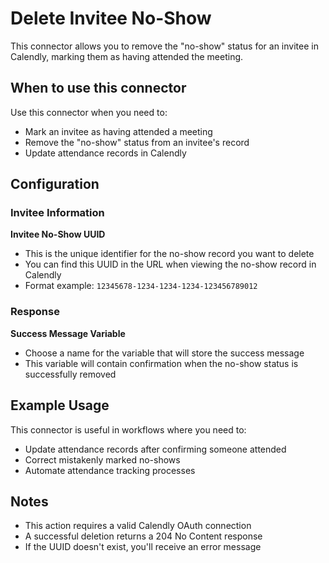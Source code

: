 # Delete Invitee No-Show

This connector allows you to remove the "no-show" status for an invitee in Calendly, marking them as having attended the meeting.

## When to use this connector

Use this connector when you need to:
- Mark an invitee as having attended a meeting
- Remove the "no-show" status from an invitee's record
- Update attendance records in Calendly

## Configuration

### Invitee Information

**Invitee No-Show UUID**
- This is the unique identifier for the no-show record you want to delete
- You can find this UUID in the URL when viewing the no-show record in Calendly
- Format example: `12345678-1234-1234-1234-123456789012`

### Response

**Success Message Variable**
- Choose a name for the variable that will store the success message
- This variable will contain confirmation when the no-show status is successfully removed

## Example Usage

This connector is useful in workflows where you need to:
- Update attendance records after confirming someone attended
- Correct mistakenly marked no-shows
- Automate attendance tracking processes

## Notes

- This action requires a valid Calendly OAuth connection
- A successful deletion returns a 204 No Content response
- If the UUID doesn't exist, you'll receive an error message